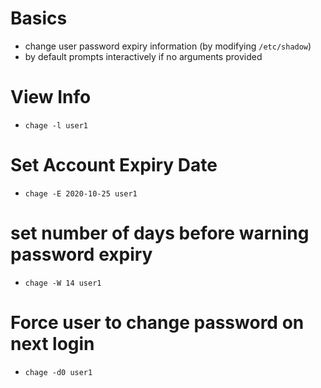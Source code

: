 # Basics
* change user password expiry information (by modifying `/etc/shadow`)
* by default prompts interactively if no arguments provided

# View Info
- `chage -l user1`

# Set Account Expiry Date
- `chage -E 2020-10-25 user1`

# set number of days before warning password expiry
- `chage -W 14 user1`

# Force user to change password on next login
- `chage -d0 user1`
